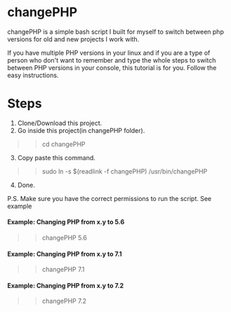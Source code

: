 # changePHP
changePHP is a simple bash script I built for myself to switch between php versions for old and new projects I work with.

If you have multiple PHP versions in your linux and if you are a type of person who don't want to remember and type the whole steps to switch between PHP versions in your console, this tutorial is for you. Follow the easy instructions.

# Steps

1. Clone/Download this project.
2. Go inside this project(in changePHP folder).
>> cd changePHP
3. Copy paste this command.
>> sudo ln -s $(readlink -f changePHP) /usr/bin/changePHP
4. Done.

P.S. Make sure you have the correct permissions to run the script. See example

#### Example: Changing PHP from x.y to 5.6 ####
>> changePHP 5.6

#### Example: Changing PHP from x.y to 7.1 ####
>> changePHP 7.1

#### Example: Changing PHP from x.y to 7.2 ####
>> changePHP 7.2

